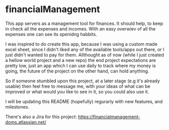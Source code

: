# financialManagement

This app servers as a management tool for finances. It should help, to keep in check all the expenses and incomes. With an easy overwiev of all the expenses one can see its spenidng habbits.

I was inspired to do create this app, because I was using a custom made excel sheet, since I didn't liked any of the available tools/apps out there, or I just didn't wanted to pay for them. 
Allthought as of now (while I just created a hellow world project and a new repo) the end project expectations are pretty low, just an app which I can use daily to track where my money is going, 
the future of the project on the other hand, can hold anything.

So if someone stumbled upon this project, at a later stage (e.g it's already usable) then feel free to message me, with your ideas of what can be improved or what would you like to see in it, so you could also use it. 

I will be updating this README (hopefully) regurarly with new features, and milestones. 

There's also a Jira for this project: https://financialmanagement-doms.atlassian.net/

